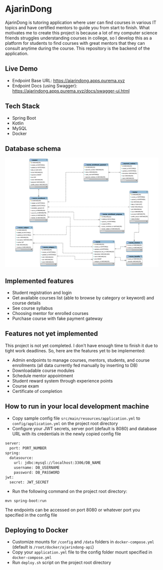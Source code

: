 # AjarinDong
AjarinDong is tutoring application where user can find courses in various IT topics and have certified mentors to guide you from start to finish. What motivates me to create this project is because a lot of my computer science friends struggles understanding courses in college, so I develop this as a platform for students to find courses with great mentors that they can consult anytime during the course. This repository is the backend of the application.

## Live Demo
- Endpoint Base URL: https://ajarindong.apps.purema.xyz
- Endpoint Docs (using Swagger): https://ajarindong.apps.purema.xyz/docs/swagger-ui.html

## Tech Stack
- Spring Boot
- Kotlin
- MySQL
- Docker

## Database schema
![AjarinDong DB](https://github.com/putuprema/ajarindong-api/blob/master/docs/AjarinDong%20Schema.svg)

## Implemented features
- Student registration and login
- Get available courses list (able to browse by category or keyword) and course details
- See course syllabus
- Choosing mentor for enrolled courses
- Purchase course with fake payment gateway

## Features not yet implemented
This project is not yet completed. I don't have enough time to finish it due to tight work deadlines. So, here are the features yet to be implemented:
- Admin endpoints to manage courses, mentors, students, and course enrollments (all data currently fed manually by inserting to DB)
- Downloadable course modules
- Schedule mentor appointment
- Student reward system through experience points
- Course exam
- Certificate of completion

## How to run in your local development machine
- Copy sample config file `src/main/resources/application.yml` to `config/application.yml` on the project root directory
- Configure your JWT secrets, server port (default is 8080) and database URL with its credentials in the newly copied config file
```
server:
  port: PORT_NUMBER
spring:
  datasource:
    url: jdbc:mysql://localhost:3306/DB_NAME
    username: DB_USERNAME
    password: DB_PASSWORD
jwt:
  secret: JWT_SECRET
```
- Run the following command on the project root directory:
```
mvn spring-boot:run
```
The endpoints can be accessed on port 8080 or whatever port you specified in the config file

## Deploying to Docker
- Customize mounts for `/config` and `/data` folders in `docker-compose.yml` (default is `/root/docker/ajarindong-api`)
- Copy your `application.yml` file to the config folder mount specified in `docker-compose.yml`
- Run `deploy.sh` script on the project root directory

